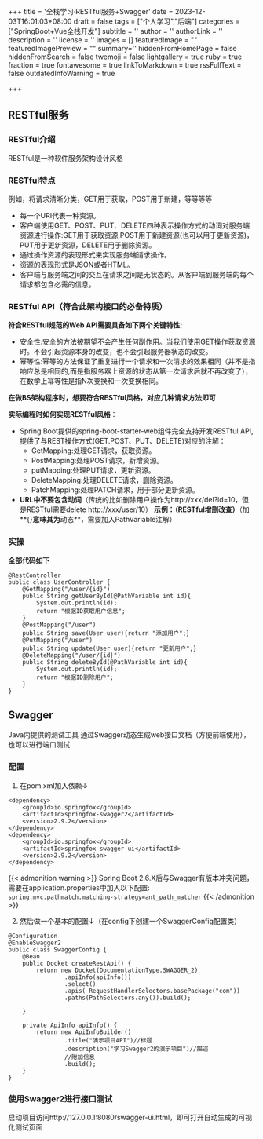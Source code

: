 +++
title = '全栈学习·RESTful服务+Swagger'
date = 2023-12-03T16:01:03+08:00
draft = false
tags = ["个人学习","后端"]
categories = ["SpringBoot+Vue全栈开发"]
subtitle = ''
author = ''
authorLink = ''
description = ''
license = ''
images = []
featuredImage = ""
featuredImagePreview = ""
summary=''
hiddenFromHomePage = false
hiddenFromSearch = false
twemoji = false
lightgallery = true
ruby = true
fraction = true
fontawesome = true
linkToMarkdown = true
rssFullText = false
outdatedInfoWarning = true

+++
## RESTful服务
### RESTful介绍
RESTful是一种软件服务架构设计风格
### RESTful特点
例如，将请求清晰分类，GET用于获取，POST用于新建，等等等等
- 每一个URI代表一种资源。
- 客户端使用GET、POST、PUT、DELETE四种表示操作方式的动词对服务端资源进行操作:GET用于获取资源,POST用于新建资源(也可以用于更新资源)，PUT用于更新资源，DELETE用于删除资源。
- 通过操作资源的表现形式来实现服务端请求操作。
- 资源的表现形式是JSON或者HTML。
- 客户端与服务端之间的交互在请求之间是无状态的。从客户端到服务端的每个请求都包含必需的信息。

### RESTful API（符合此架构接口的必备特质）
**符合RESTful规范的Web API需要具备如下两个关键特性:**
- 安全性:安全的方法被期望不会产生任何副作用。当我们使用GET操作获取资源时。不会引起资源本身的改变，也不会引起服务器状态的改变。
- 幂等性:幂等的方法保证了重复进行一个请求和一次清求的效果相同（并不是指响应总是相同的,而是指服务器上资源的状态从第一次请求后就不再改变了），在数学上幂等性是指N次变换和一次变换相同。

**在做BS架构程序时，想要符合RESTful风格，对应几种请求方法即可**

**实际编程时如何实现RESTful风格**：

  - Spring Boot提供的spring-boot-starter-web组件完全支持开发RESTful API,提供了与REST操作方式(GET.POST、PUT、DELETE)对应的注解：
  	- GetMapping:处理GET请求，获取资源。
  	- PostMapping:处理POST请求，新增资源。
  	- putMapping:处理PUT请求，更新资源。
  	- DeleteMapping:处理DELETE请求，删除资源。
  	- PatchMapping:处理PATCH请求，用于部分更新资源。
- **URL中不要包含动词**（传统的比如删除用户操作为http://xxx/del?id=10，但是RESTful需要delete http://xxx/user/10）
**示例：（RESTful增删改查）**（加**{}**意味其为**动态**，需要加入PathVariable注解）
### 实操
**全部代码如下**


```
@RestController
public class UserController {
    @GetMapping("/user/{id}")
    public String getUserById(@PathVariable int id){
        System.out.println(id);
        return "根据ID获取用户信息";
    }
    @PostMapping("/user")
    public String save(User user){return "添加用户";}
    @PutMapping("/user")
    public String update(User user){return "更新用户";}
    @DeleteMapping("/user/{id}")
    public String deleteById(@PathVariable int id){
        System.out.println(id);
        return "根据ID删除用户";
    }
}
```
## Swagger
Java内提供的测试工具
通过Swagger动态生成web接口文档（方便前端使用），也可以进行端口测试
### 配置

1. 在pom.xml加入依赖↓
``` 
<dependency>
    <groupId>io.springfox</groupId>
    <artifactId>springfox-swagger2</artifactId>
    <version>2.9.2</version>
</dependency>
<dependency>
    <groupId>io.springfox</groupId>
    <artifactId>springfox-swagger-ui</artifactId>
    <version>2.9.2</version>
</dependency>
```
{{< admonition warning >}}
Spring Boot 2.6.X后与Swagger有版本冲突问题，需要在application.properties中加入以下配置:
```spring.mvc.pathmatch.matching-strategy=ant_path_matcher```
{{< /admonition >}}

2. 然后做一个基本的配置↓（在config下创建一个SwaggerConfig配置类）
```
@Configuration
@EnableSwagger2
public class SwaggerConfig {
    @Bean
    public Docket createRestApi() {
        return new Docket(DocumentationType.SWAGGER_2)
                .apiInfo(apiInfo())
                .select()
                .apis( RequestHandlerSelectors.basePackage("com"))
                .paths(PathSelectors.any()).build();

    }

    private ApiInfo apiInfo() {
        return new ApiInfoBuilder()
                .title("演示项目API")//标题
                .description("学习Swagger2的演示项目")//描述
                //附加信息
                .build();
    }
}
```


### 使用Swagger2进行接口测试
启动项目访问http://127.0.0.1:8080/swagger-ui.html，即可打开自动生成的可视化测试页面

